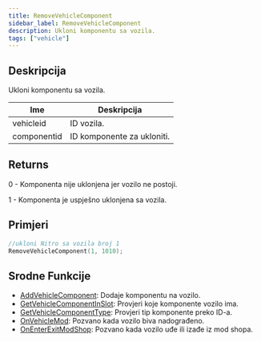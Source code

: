 ```yaml
---
title: RemoveVehicleComponent
sidebar_label: RemoveVehicleComponent
description: Ukloni komponentu sa vozila.
tags: ["vehicle"]
---
```


## Deskripcija

Ukloni komponentu sa vozila.

| Ime         | Deskripcija                |
| ----------- | -------------------------- |
| vehicleid   | ID vozila.                 |
| componentid | ID komponente za ukloniti. |

## Returns

0 - Komponenta nije uklonjena jer vozilo ne postoji.

1 - Komponenta je uspješno uklonjena sa vozila.

## Primjeri

```c
//ukloni Nitro sa vozila broj 1
RemoveVehicleComponent(1, 1010);
```

## Srodne Funkcije

- [AddVehicleComponent](AddVehicleComponent): Dodaje komponentu na vozilo.
- [GetVehicleComponentInSlot](GetVehicleComponentInSlot): Provjeri koje komponente vozilo ima.
- [GetVehicleComponentType](GetVehicleComponentType): Provjeri tip komponente preko ID-a.
- [OnVehicleMod](../callbacks/OnVehicleMod): Pozvano kada vozilo biva nadograđeno.
- [OnEnterExitModShop](../callbacks/OnEnterExitModShop): Pozvano kada vozilo uđe ili izađe iz mod shopa.
